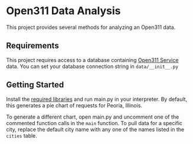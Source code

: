 # Open311 Data Analysis

This project provides several methods for analyzing an Open311 data.

## Requirements

This project requires access to a database containing [Open311 Service](https://github.com/codeforamerica/open311status) data. You can set your database connection string in `data/__init__.py`

## Getting Started

Install the [required libraries](requirements.txt) and run main.py in your interpreter. By default, this generates a pie chart of requests for Peoria, Illinois.

To generate a different chart, open main.py and uncomment one of the commented function calls in the `main` function. To pull data for a specific city, replace the default city name with any one of the names listed in the `cities` table. 